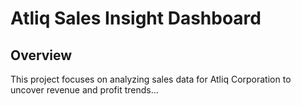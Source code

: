 # Atliq Sales Insight Dashboard

## Overview
This project focuses on analyzing sales data for Atliq Corporation to uncover revenue and profit trends...
